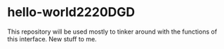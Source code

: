 # hello-world2220DGD
This repository will be used mostly to tinker around with the functions of this interface. New stuff to me.
